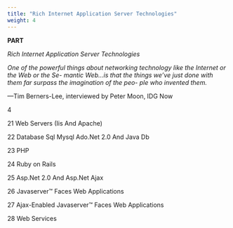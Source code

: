 ```yaml
---
title: "Rich Internet Application Server Technologies"
weight: 4
---
```


**PART**

_Rich Internet Application Server Technologies_

_One of the powerful things about networking technology like the Internet or the Web or the Se- mantic Web...is that the things we’ve just done with them far surpass the imagination of the peo- ple who invented them._

—Tim Berners-Lee, interviewed by Peter Moon, IDG Now

4

21 Web Servers (Iis And Apache)

22 Database Sql Mysql Ado.Net 2.0 And Java Db

23 PHP

24 Ruby on Rails

25 Asp.Net 2.0 And Asp.Net Ajax

26 Javaserver™ Faces Web Applications

27 Ajax-Enabled Javaserver™ Faces Web Applications

28 Web Services

